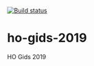 [![Build status](https://scoutsmariaburg.visualstudio.com/ho-gids/_apis/build/status/ho-gids-CI)](https://scoutsmariaburg.visualstudio.com/ho-gids/_build/latest?definitionId=3)

# ho-gids-2019
HO Gids 2019
